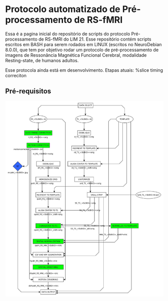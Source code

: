 # Protocolo automatizado de Pré-processamento de RS-fMRI

Essa é a pagina inicial do repositório de scripts do protocolo Pré-processamento de RS-fMRI do LIM 21. Esse repositório contém scripts escritos em BASH para serem rodados em LINUX (escritos no NeuroDebian 8.0.0), que tem por objetivo rodar um protocolo de pré-processamento de imagens de Ressonância Magnética Funcional Cerebral, modalidade Resting-state, de humanos adultos. 

Esse protocola ainda está em desenvolvimento.
Etapas atuais:  %slice timing correciton

## Pré-requisitos



![Etapas do protocolo][chart]

[chart]: images/flowchart.jpg "Etapas do protocolo"
